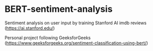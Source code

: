 # BERT-sentiment-analysis
Sentiment analysis on user input by training Stanford AI imdb reviews (https://ai.stanford.edu/)


Personal project following GeeksforGeeks (https://www.geeksforgeeks.org/sentiment-classification-using-bert/)
